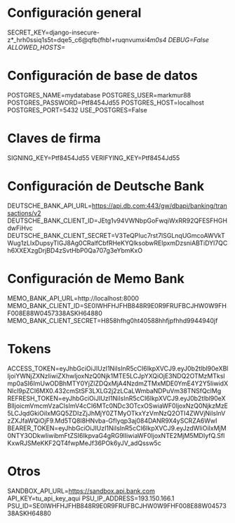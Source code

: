 # Configuración general
SECRET_KEY=django-insecure-z*_hrh0ssiq1s5t=dqe5_c6@qfb(fhb!+ruqnvu$mxi4$*m0s4
DEBUG=False
ALLOWED_HOSTS=*

# Configuración de base de datos
POSTGRES_NAME=mydatabase
POSTGRES_USER=markmur88
POSTGRES_PASSWORD=Ptf8454Jd55
POSTGRES_HOST=localhost
POSTGRES_PORT=5432
USE_POSTGRES=False

# Claves de firma
SIGNING_KEY=Ptf8454Jd55
VERIFYING_KEY=Ptf8454Jd55

# Configuración de Deutsche Bank
DEUTSCHE_BANK_API_URL=https://api.db.com:443/gw/dbapi/banking/transactions/v2
DEUTSCHE_BANK_CLIENT_ID=JEtg1v94VWNbpGoFwqiWxRR92QFESFHGHdwFiHvc
DEUTSCHE_BANK_CLIENT_SECRET=V3TeQPIuc7rst7lSGLnqUGmcoAWVkTWug1zLlxDupsyTlGJ8Ag0CRalfCbfRHeKYQlksobwRElpxmDzsniABTiDYl7QCh6XXEXzgDrjBD4zSvtHbP0Qa707g3eYbmKxO

# Configuración de Memo Bank
MEMO_BANK_API_URL=http://localhost:8000
MEMO_BANK_CLIENT_ID=SE0IWHFHJFHB848R9E0R9FRUFBCJHW0W9FHF008E88W0457338ASKH64880
MEMO_BANK_CLIENT_SECRET=H858hfhg0ht40588hhfjpfhhd9944940jf

# Tokens
ACCESS_TOKEN=eyJhbGciOiJIUzI1NiIsInR5cCI6IkpXVCJ9.eyJ0b2tlbl90eXBlIjoiYWNjZXNzIiwiZXhwIjoxNzQ0Njk1MTE5LCJpYXQiOjE3NDQ2OTMzMTksImp0aSI6ImUwODBhMTY0YjZlZDQxMjA4NzdmZTMxMDE0YmE4Y2Y5IiwidXNlcl9pZCI6MX0.432cmStSF3LXLG2j2zLCaLWmbaNDPuVm38TNSfQclMg
REFRESH_TOKEN=eyJhbGciOiJIUzI1NiIsInR5cCI6IkpXVCJ9.eyJ0b2tlbl90eXBlIjoicmVmcmVzaCIsImV4cCI6MTc0NDc3OTcxOSwiaWF0IjoxNzQ0NjkzMzE5LCJqdGkiOiIxMGQ5ZDIzZjJhMjY0ZTMyOTkxYzVmNzQ2OTI4ZWVjNiIsInVzZXJfaWQiOjF9.Md5TQ8l8HNvba-GfIyqp3aj084DANR9X4ySCRZA6WwI
BEARER_TOKEN=eyJhbGciOiJIUzI1NiIsInR5cCI6IkpXVCJ9.eyJzdWIiOiIxMjM0NTY3ODkwIiwibmFtZSI6IkpvaG4gRG9lIiwiaWF0IjoxNTE2MjM5MDIyfQ.SflKxwRJSMeKKF2QT4fwpMeJf36POk6yJV_adQssw5c

# Otros
SANDBOX_API_URL=https://sandbox.api.bank.com
API_KEY=tu_api_key_aqui
PSU_IP_ADDRESS=193.150.166.1
PSU_ID=SE0IWHFHJFHB848R9E0R9FRUFBCJHW0W9FHF008E88W0457338ASKH64880
